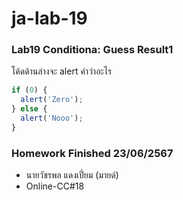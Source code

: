 # ja-lab-19
### Lab19 Conditiona: Guess Result1
โค้ดด้านล่างจะ alert คำว่าอะไร

```JavaScript
if (0) {
  alert('Zero');
} else {
  alert('Nooo');
}
```

### Homework Finished 23/06/2567
- นายวัชรพล แดงเปี่ยม (มายด์)
- Online-CC#18